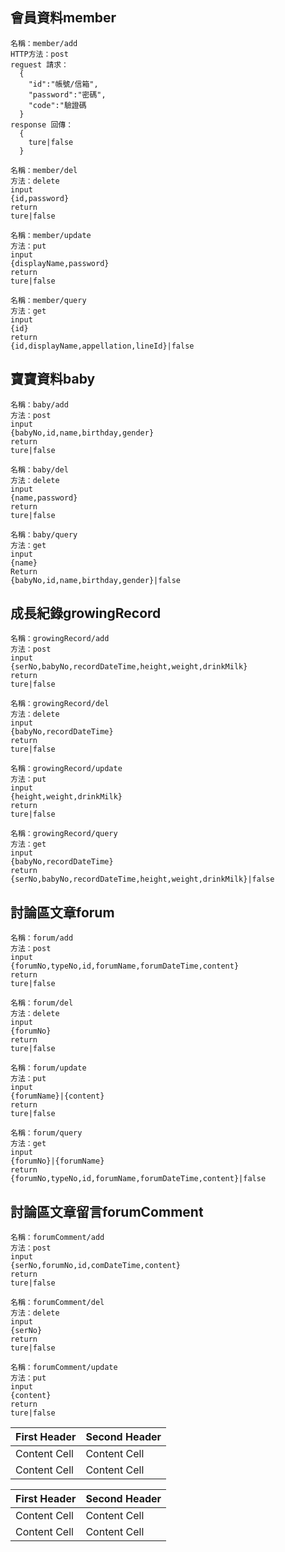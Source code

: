 ## 會員資料member
~~~
名稱：member/add
HTTP方法：post
reguest 請求：
  {
    "id":"帳號/信箱",
    "password":"密碼",
    "code":"驗證碼
  }
response 回傳：
  {
    ture|false
  }
~~~

~~~
名稱：member/del
方法：delete
input
{id,password}
return
ture|false
~~~

~~~
名稱：member/update
方法：put
input
{displayName,password}
return
ture|false
~~~

~~~
名稱：member/query
方法：get
input
{id}
return
{id,displayName,appellation,lineId}|false
~~~

## 寶寶資料baby
~~~
名稱：baby/add
方法：post
input
{babyNo,id,name,birthday,gender}
return
ture|false
~~~

~~~
名稱：baby/del
方法：delete
input
{name,password}
return
ture|false
~~~

~~~
名稱：baby/query
方法：get
input
{name}
Return
{babyNo,id,name,birthday,gender}|false
~~~


## 成長紀錄growingRecord
~~~
名稱：growingRecord/add
方法：post
input
{serNo,babyNo,recordDateTime,height,weight,drinkMilk}
return
ture|false
~~~

~~~
名稱：growingRecord/del
方法：delete
input
{babyNo,recordDateTime}
return
ture|false
~~~

~~~
名稱：growingRecord/update
方法：put
input
{height,weight,drinkMilk}
return
ture|false
~~~

~~~
名稱：growingRecord/query
方法：get
input
{babyNo,recordDateTime}
return
{serNo,babyNo,recordDateTime,height,weight,drinkMilk}|false
~~~


## 討論區文章forum
~~~
名稱：forum/add
方法：post
input
{forumNo,typeNo,id,forumName,forumDateTime,content}
return
ture|false
~~~

~~~
名稱：forum/del
方法：delete
input
{forumNo}
return
ture|false
~~~

~~~
名稱：forum/update
方法：put
input
{forumName}|{content}
return
ture|false
~~~

~~~
名稱：forum/query
方法：get
input
{forumNo}|{forumName}
return
{forumNo,typeNo,id,forumName,forumDateTime,content}|false
~~~


## 討論區文章留言forumComment
~~~
名稱：forumComment/add
方法：post
input
{serNo,forumNo,id,comDateTime,content}
return
ture|false
~~~

~~~
名稱：forumComment/del
方法：delete
input
{serNo}
return
ture|false
~~~

~~~
名稱：forumComment/update
方法：put
input
{content}
return
ture|false
~~~

First Header  | Second Header
------------- | -------------
Content Cell  | Content Cell
Content Cell  | Content Cell

| First Header  | Second Header |
| ------------- | ------------- |
| Content Cell  | Content Cell  |
| Content Cell  | Content Cell  |
